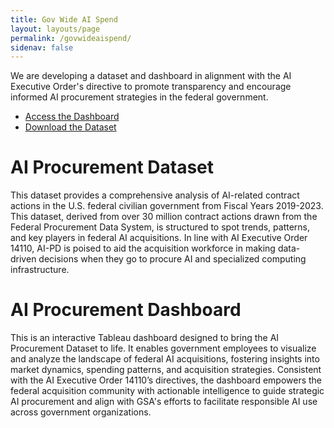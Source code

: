 ```yaml
---
title: Gov Wide AI Spend
layout: layouts/page
permalink: /govwideaispend/
sidenav: false
---
```


<p>We are developing a dataset and dashboard in alignment with the AI Executive Order's directive to promote transparency and encourage informed AI procurement strategies in the federal government.</p>
<ul class="usa-button-group">
  <li class="usa-button-group__item">
     <a href="https://staging.d2d.gsa.gov/report/governmentwide-ai-eo-dashboard" title="This link will bring you to GSA's D2D environment where you can access the AI Procurement Dashboard" target="_blank" class="usa-button usa-button--big usa-button--primary">Access the Dashboard</a>
  </li>
  <li class="usa-button-group__item">
   <a href="#" class="usa-button usa-button--big usa-button--secondary">Download the Dataset</a>
  </li>
</ul>
<h1>AI Procurement Dataset</h1>
<p>This dataset provides a comprehensive analysis of AI-related contract actions in the U.S. federal civilian government from Fiscal Years 2019-2023. This dataset, derived from over 30 million contract actions drawn from the Federal Procurement Data System, is structured to spot trends, patterns, and key players in federal AI acquisitions. In line with AI Executive Order 14110, AI-PD is poised to aid the acquisition workforce in making data-driven decisions when they go to procure AI and specialized computing infrastructure.</p>
<h1>AI Procurement Dashboard</h1>
<p>This is an interactive Tableau dashboard designed to bring the AI Procurement Dataset to life. It enables government employees to visualize and analyze the landscape of federal AI acquisitions, fostering insights into market dynamics, spending patterns, and acquisition strategies. Consistent with the AI Executive Order 14110’s directives, the dashboard empowers the federal acquisition community with actionable intelligence to guide strategic AI procurement and align with GSA's efforts to facilitate responsible AI use across government organizations.</p>
